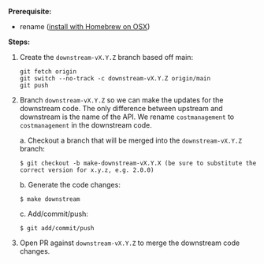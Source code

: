 **Prerequisite:**
* rename ([install with Homebrew on OSX](https://formulae.brew.sh/formula/rename#default))

**Steps:**

1. Create the `downstream-vX.Y.Z` branch based off main:
    ```
    git fetch origin
    git switch --no-track -c downstream-vX.Y.Z origin/main
    git push
    ```

2. Branch `downstream-vX.Y.Z` so we can make the updates for the downstream code. The only difference between upstream and downstream is the name of the API. We rename `costmanagement` to `costmanagement` in the downstream code.

    a. Checkout a branch that will be merged into the `downstream-vX.Y.Z` branch:
    ```
    $ git checkout -b make-downstream-vX.Y.X (be sure to substitute the correct version for x.y.z, e.g. 2.0.0)
    ```

    b. Generate the code changes:
    ```
    $ make downstream
    ```

    c. Add/commit/push:
    ```
    $ git add/commit/push
    ```

3. Open PR against `downstream-vX.Y.Z` to merge the downstream code changes.
